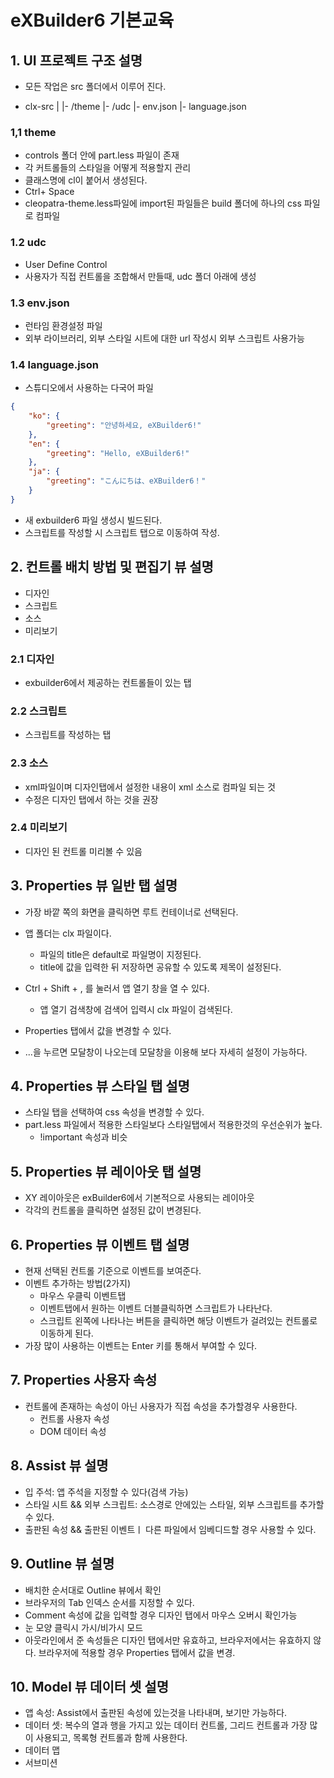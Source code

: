 # eXBuilder6 기본교육

## 1. UI 프로젝트 구조 설명
- 모든 작업은 src 폴더에서 이루어 진다.

- clx-src
|
|- /theme
|- /udc
|- env.json
|- language.json

### 1,1 theme

- controls 폴더 안에 part.less 파일이 존재
- 각 커트롤들의 스타일을 어떻게 적용할지 관리
- 클래스명에 cl이 붙어서 생성된다.
- Ctrl+ Space
- cleopatra-theme.less파일에 import된 파일들은 build 폴더에 하나의 css 파일로 컴파일

### 1.2 udc

- User Define Control
- 사용자가 직접 컨트롤을 조합해서 만들때, udc 폴더 아래에 생성

### 1.3 env.json

- 런타임 환경설정 파일
- 외부 라이브러리, 외부 스타일 시트에 대한 url 작성시 외부 스크립트 사용가능

### 1.4 language.json

- 스튜디오에서 사용하는 다국어 파일

```json
{
	"ko": {
		"greeting": "안녕하세요, eXBuilder6!"
	},
	"en": {
		"greeting": "Hello, eXBuilder6!"
	},
	"ja": {
		"greeting": "こんにちは、eXBuilder6！"	
	}
}
```

- 새 exbuilder6 파일 생성시 빌드된다.
- 스크립트를 작성할 시 스크립트 탭으로 이동하여 작성.

## 2. 컨트롤 배치 방법 및 편집기 뷰 설명

- 디자인
- 스크립트
- 소스
- 미리보기

### 2.1 디자인

- exbuilder6에서 제공하는 컨트롤들이 있는 탭

### 2.2 스크립트

- 스크립트를 작성하는 탭

### 2.3 소스

- xml파일이며 디자인탭에서 설정한 내용이 xml 소스로 컴파일 되는 것
- 수정은 디자인 탭에서 하는 것을 권장

### 2.4 미리보기

- 디자인 된 컨트롤 미리볼 수 있음

## 3. Properties 뷰 일반 탭 설명

- 가장 바깥 쪽의 화면을 클릭하면 루트 컨테이너로 선택된다.
- 앱 폴더는 clx 파일이다.
	- 파일의 title은 default로 파일명이 지정된다.
	- title에 값을 입력한 뒤 저장하면 공유할 수 있도록 제목이 설정된다.
	
- Ctrl + Shift + , 를 눌러서 앱 열기 창을 열 수 있다.
	- 앱 열기 검색창에 검색어 입력시 clx 파일이 검색된다.
- Properties 탭에서 값을 변경할 수 있다.
- ...을 누르면 모달창이 나오는데 모달창을 이용해 보다 자세히 설정이 가능하다.

## 4. Properties 뷰 스타일 탭 설명

- 스타일 탭을 선택하여 css 속성을 변경할 수 있다.
- part.less 파일에서 적용한 스타일보다 스타일탭에서 적용한것의 우선순위가 높다.
	- !important 속성과 비슷


## 5. Properties 뷰 레이아웃 탭 설명

- XY 레이아웃은 exBuilder6에서 기본적으로 사용되는 레이아웃
- 각각의 컨트롤을 클릭하면 설정된 값이 변경된다.

## 6. Properties 뷰 이벤트 탭 설명

- 현재 선택된 컨트롤 기준으로 이벤트를 보여준다.
- 이벤트 추가하는 방법(2가지)
	- 마우스 우클릭 이벤트탭
	- 이벤트탭에서 원하는 이벤트 더블클릭하면 스크립트가 나타난다.
	- 스크립트 왼쪽에 나타나는 버튼을 클릭하면 해당 이벤트가 걸려있는 컨트롤로 이동하게 된다.
- 가장 많이 사용하는 이벤트는  Enter 키를 통해서 부여할 수 있다.

## 7. Properties 사용자 속성

- 컨트롤에 존재하는 속성이 아닌 사용자가 직접 속성을 추가할경우 사용한다.
	- 컨트롤 사용자 속성
	- DOM 데이터 속성
	
## 8. Assist 뷰 설명

- 입 주석: 앱 주석을 지정할 수 있다(검색 가능)
- 스타일 시트 && 외부 스크립트: 소스경로 안에있는 스타일, 외부 스크립트를 추가할 수 있다.
- 출판된 속성 && 출판된 이벤트ㅣ 다른 파일에서 임베디드할 경우 사용할 수 있다.

## 9. Outline 뷰 설명

- 배치한 순서대로 Outline 뷰에서 확인
- 브라우저의 Tab 인덱스 순서를 지정할 수 있다.
- Comment 속성에 값을 입력할 경우 디자인 탭에서 마우스 오버시 확인가능
- 눈 모양 클릭시 가시/비가시 모드
- 아웃라인에서 준 속성들은 디자인 탭에서만 유효하고, 브라우저에서는 유효하지 않다. 브라우저에 적용할 경우 Properties 탭에서 값을 변경.

## 10. Model 뷰 데이터 셋 설명

- 앱 속성: Assist에서 출판된 속성에 있는것을 나타내며, 보기만 가능하다.
- 데이터 셋: 복수의 열과 행을 가지고 있는 데이터 컨트롤, 그리드 컨트롤과 가장 많이 사용되고, 목록형 컨트롤과 함께 사용한다.
- 데이터 맵
- 서브미션

